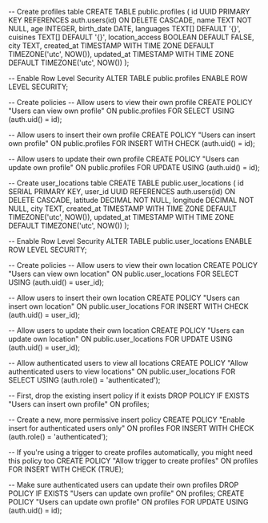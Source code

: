 -- Create profiles table
CREATE TABLE public.profiles (
    id UUID PRIMARY KEY REFERENCES auth.users(id) ON DELETE CASCADE,
    name TEXT NOT NULL,
    age INTEGER,
    birth_date DATE,
    languages TEXT[] DEFAULT '{}',
    cuisines TEXT[] DEFAULT '{}',
    location_access BOOLEAN DEFAULT FALSE,
    city TEXT,
    created_at TIMESTAMP WITH TIME ZONE DEFAULT TIMEZONE('utc', NOW()),
    updated_at TIMESTAMP WITH TIME ZONE DEFAULT TIMEZONE('utc', NOW())
);

-- Enable Row Level Security
ALTER TABLE public.profiles ENABLE ROW LEVEL SECURITY;

-- Create policies
-- Allow users to view their own profile
CREATE POLICY "Users can view own profile" 
ON public.profiles 
FOR SELECT 
USING (auth.uid() = id);

-- Allow users to insert their own profile
CREATE POLICY "Users can insert own profile" 
ON public.profiles 
FOR INSERT 
WITH CHECK (auth.uid() = id);

-- Allow users to update their own profile
CREATE POLICY "Users can update own profile" 
ON public.profiles 
FOR UPDATE 
USING (auth.uid() = id);

-- Create user_locations table
CREATE TABLE public.user_locations (
    id SERIAL PRIMARY KEY,
    user_id UUID REFERENCES auth.users(id) ON DELETE CASCADE,
    latitude DECIMAL NOT NULL,
    longitude DECIMAL NOT NULL,
    city TEXT,
    created_at TIMESTAMP WITH TIME ZONE DEFAULT TIMEZONE('utc', NOW()),
    updated_at TIMESTAMP WITH TIME ZONE DEFAULT TIMEZONE('utc', NOW())
);

-- Enable Row Level Security
ALTER TABLE public.user_locations ENABLE ROW LEVEL SECURITY;

-- Create policies
-- Allow users to view their own location
CREATE POLICY "Users can view own location" 
ON public.user_locations 
FOR SELECT 
USING (auth.uid() = user_id);

-- Allow users to insert their own location
CREATE POLICY "Users can insert own location" 
ON public.user_locations 
FOR INSERT 
WITH CHECK (auth.uid() = user_id);

-- Allow users to update their own location
CREATE POLICY "Users can update own location" 
ON public.user_locations 
FOR UPDATE 
USING (auth.uid() = user_id);

-- Allow authenticated users to view all locations
CREATE POLICY "Allow authenticated users to view locations"
ON public.user_locations
FOR SELECT
USING (auth.role() = 'authenticated');

-- First, drop the existing insert policy if it exists
DROP POLICY IF EXISTS "Users can insert own profile" ON profiles;

-- Create a new, more permissive insert policy
CREATE POLICY "Enable insert for authenticated users only" 
ON profiles FOR INSERT 
WITH CHECK (auth.role() = 'authenticated');

-- If you're using a trigger to create profiles automatically, you might need this policy too
CREATE POLICY "Allow trigger to create profiles" 
ON profiles FOR INSERT 
WITH CHECK (TRUE);

-- Make sure authenticated users can update their own profiles
DROP POLICY IF EXISTS "Users can update own profile" ON profiles;
CREATE POLICY "Users can update own profile" 
ON profiles FOR UPDATE 
USING (auth.uid() = id);
